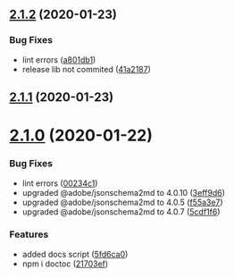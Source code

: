 ## [2.1.2](https://github.com/axa-ch/json-logic-js/compare/v2.1.1...v2.1.2) (2020-01-23)


### Bug Fixes

* lint errors ([a801db1](https://github.com/axa-ch/json-logic-js/commit/a801db105b5baaebf56e81e1d1bb0e8d27420e8e))
* release lib not commited ([41a2187](https://github.com/axa-ch/json-logic-js/commit/41a2187f9358b7d81c1f163c77fc39607777d032))

## [2.1.1](https://github.com/axa-ch/json-logic-js/compare/v2.1.0...v2.1.1) (2020-01-23)

# [2.1.0](https://github.com/axa-ch/json-logic-js/compare/v2.0.1...v2.1.0) (2020-01-22)


### Bug Fixes

* lint errors ([00234c1](https://github.com/axa-ch/json-logic-js/commit/00234c12aa403ff0824d6f6a5d380fcbd3e842a6))
* upgraded @adobe/jsonschema2md to 4.0.10 ([3eff9d6](https://github.com/axa-ch/json-logic-js/commit/3eff9d6d72a08b66345ff0f1ffb888b13da58ae0))
* upgraded @adobe/jsonschema2md to 4.0.5 ([f55a3e7](https://github.com/axa-ch/json-logic-js/commit/f55a3e7d5fe3ba249aea4317f5a8d5a24d245505))
* upgraded @adobe/jsonschema2md to 4.0.7 ([5cdf1f6](https://github.com/axa-ch/json-logic-js/commit/5cdf1f64789b1cda054d219624135ef82886275d))


### Features

* added docs script ([5fd6ca0](https://github.com/axa-ch/json-logic-js/commit/5fd6ca0e8c0e36cf113bd273a193c13aa98b6bc4))
* npm i doctoc ([21703ef](https://github.com/axa-ch/json-logic-js/commit/21703efe6b4c916fae5b0b5bce350b0a3791f89b))
